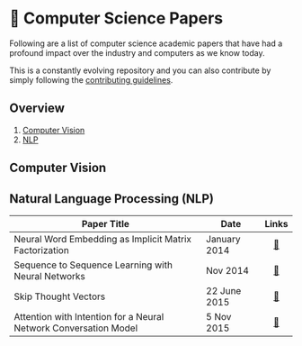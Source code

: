 # 📃 Computer Science Papers

Following are a list of computer science academic papers that have had a profound impact over the 
industry and computers as we know today.

This is a constantly evolving repository and you can also contribute by simply
following the [contributing guidelines](CONTRIBUTING.md). 

## Overview
1. [Computer Vision](#computer-vision)
1. [NLP](#natural-language-processing-nlp)

## Computer Vision

## Natural Language Processing (NLP)

| Paper Title | Date | Links |
|-------------|------|:--------:|
| Neural Word Embedding as Implicit Matrix Factorization | January 2014 | [📄](papers/nlp/NIPS-2014-neural-word-embedding-as-implicit-matrix-factorization-Paper/pdf) |
| Sequence to Sequence Learning with Neural Networks | Nov 2014 | [📄](papers/nlp/NIPS-2014-sequence-to-sequence-learning-with-neural-networks-Paper.pdf) |
| Skip Thought Vectors | 22 June 2015 | [📄](papers/nlp/1506.06726.pdf)|
| Attention with Intention for a Neural Network Conversation Model | 5 Nov 2015 | [📄](papers/nlp/1510.08565.pdf)|
